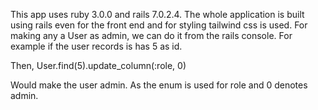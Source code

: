 This app uses ruby 3.0.0 and rails 7.0.2.4.
The whole application is built using rails even for the front end and for styling tailwind css is used.
For making any a User as admin, we can do it from the rails console. For example if the user records is has 5 as id.

Then,
User.find(5).update_column(:role, 0)

Would make the user admin. As the enum is used for role and 0 denotes admin.